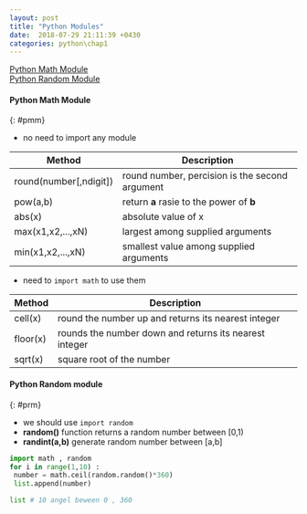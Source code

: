```yaml
---
layout: post
title: "Python Modules"
date:  2018-07-29 21:11:39 +0430
categories: python\chap1
---
```

[Python Math Module](#pmf)  
[Python Random Module](#prm)

#### Python Math Module
{: #pmm}

- no need to import any module

|Method|Description|
|---|------------|
|round(number[,ndigit])|round number, percision is the second argument|
|pow(a,b)|return **a** rasie to the power of **b**|
|abs(x)|absolute value of x|
|max(x1,x2,...,xN)|largest among supplied arguments|
|min(x1,x2,...,xN)|smallest value among supplied arguments|  

- need to `import math` to use them

|Method|Description|
|---|------------|
|cell(x)|round the number up and returns its nearest integer|
|floor(x)|rounds the number down and returns its nearest integer|
|sqrt(x)|square root of the number|

#### Python Random module
{: #prm}
- we should use `import random`
- **random()** function returns a random number between [0,1)
- **randint(a,b)** generate random number between [a,b]

```python
import math , random
for i in range(1,10) :
 number = math.ceil(random.random()*360)
 list.append(number)

list # 10 angel beween 0 , 360
 ```



